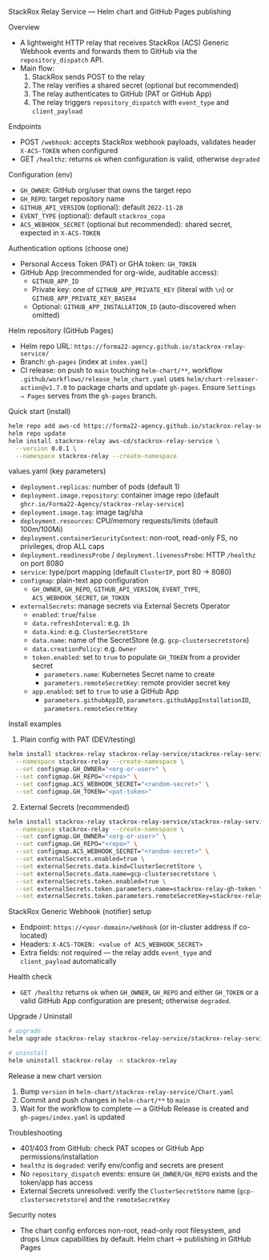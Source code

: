 StackRox Relay Service — Helm chart and GitHub Pages publishing

Overview
- A lightweight HTTP relay that receives StackRox (ACS) Generic Webhook events and forwards them to GitHub via the `repository_dispatch` API.
- Main flow:
  1) StackRox sends POST to the relay
  2) The relay verifies a shared secret (optional but recommended)
  3) The relay authenticates to GitHub (PAT or GitHub App)
  4) The relay triggers `repository_dispatch` with `event_type` and `client_payload`

Endpoints
- POST `/webhook`: accepts StackRox webhook payloads, validates header `X-ACS-TOKEN` when configured
- GET `/healthz`: returns `ok` when configuration is valid, otherwise `degraded`

Configuration (env)
- `GH_OWNER`: GitHub org/user that owns the target repo
- `GH_REPO`: target repository name
- `GITHUB_API_VERSION` (optional): default `2022-11-28`
- `EVENT_TYPE` (optional): default `stackrox_copa`
- `ACS_WEBHOOK_SECRET` (optional but recommended): shared secret, expected in `X-ACS-TOKEN`

Authentication options (choose one)
- Personal Access Token (PAT) or GHA token: `GH_TOKEN`
- GitHub App (recommended for org-wide, auditable access):
  - `GITHUB_APP_ID`
  - Private key: one of `GITHUB_APP_PRIVATE_KEY` (literal with `\n`) or `GITHUB_APP_PRIVATE_KEY_BASE64`
  - Optional: `GITHUB_APP_INSTALLATION_ID` (auto-discovered when omitted)

Helm repository (GitHub Pages)
- Helm repo URL: `https://forma22-agency.github.io/stackrox-relay-service/`
- Branch: `gh-pages` (index at `index.yaml`)
- CI release: on push to `main` touching `helm-chart/**`, workflow `.github/workflows/release_helm_chart.yaml` uses `helm/chart-releaser-action@v1.7.0` to package charts and update `gh-pages`. Ensure `Settings → Pages` serves from the `gh-pages` branch.

Quick start (install)
```bash
helm repo add aws-cd https://forma22-agency.github.io/stackrox-relay-service
helm repo update
helm install stackrox-relay aws-cd/stackrox-relay-service \
  --version 0.0.1 \
  --namespace stackrox-relay --create-namespace
```

values.yaml (key parameters)
- `deployment.replicas`: number of pods (default 1)
- `deployment.image.repository`: container image repo (default `ghcr.io/Forma22-Agency/stackrox-relay-service`)
- `deployment.image.tag`: image tag/sha
- `deployment.resources`: CPU/memory requests/limits (default 100m/100Mi)
- `deployment.containerSecurityContext`: non-root, read-only FS, no privileges, drop ALL caps
- `deployment.readinessProbe` / `deployment.livenessProbe`: HTTP `/healthz` on port 8080
- `service`: type/port mapping (default `ClusterIP`, port 80 → 8080)
- `configmap`: plain-text app configuration
  - `GH_OWNER`, `GH_REPO`, `GITHUB_API_VERSION`, `EVENT_TYPE`, `ACS_WEBHOOK_SECRET`, `GH_TOKEN`
- `externalSecrets`: manage secrets via External Secrets Operator
  - `enabled`: `true`/`false`
  - `data.refreshInterval`: e.g. `1h`
  - `data.kind`: e.g. `ClusterSecretStore`
  - `data.name`: name of the SecretStore (e.g. `gcp-clustersecretstore`)
  - `data.creationPolicy`: e.g. `Owner`
  - `token.enabled`: set to `true` to populate `GH_TOKEN` from a provider secret
    - `parameters.name`: Kubernetes Secret name to create
    - `parameters.remoteSecretKey`: remote provider secret key
  - `app.enabled`: set to `true` to use a GitHub App
    - `parameters.githubAppID`, `parameters.githubAppInstallationID`, `parameters.remoteSecretKey`

Install examples
1) Plain config with PAT (DEV/testing)
```bash
helm install stackrox-relay stackrox-relay-service/stackrox-relay-service \
  --namespace stackrox-relay --create-namespace \
  --set configmap.GH_OWNER="<org-or-user>" \
  --set configmap.GH_REPO="<repo>" \
  --set configmap.ACS_WEBHOOK_SECRET="<random-secret>" \
  --set configmap.GH_TOKEN="<pat-token>"
```

2) External Secrets (recommended)
```bash
helm install stackrox-relay stackrox-relay-service/stackrox-relay-service \
  --namespace stackrox-relay --create-namespace \
  --set configmap.GH_OWNER="<org-or-user>" \
  --set configmap.GH_REPO="<repo>" \
  --set configmap.ACS_WEBHOOK_SECRET="<random-secret>" \
  --set externalSecrets.enabled=true \
  --set externalSecrets.data.kind=ClusterSecretStore \
  --set externalSecrets.data.name=gcp-clustersecretstore \
  --set externalSecrets.token.enabled=true \
  --set externalSecrets.token.parameters.name=stackrox-relay-gh-token \
  --set externalSecrets.token.parameters.remoteSecretKey=stackrox-relay-gh-token
```

StackRox Generic Webhook (notifier) setup
- Endpoint: `https://<your-domain>/webhook` (or in-cluster address if co-located)
- Headers: `X-ACS-TOKEN: <value of ACS_WEBHOOK_SECRET>`
- Extra fields: not required — the relay adds `event_type` and `client_payload` automatically

Health check
- `GET /healthz` returns `ok` when `GH_OWNER`, `GH_REPO` and either `GH_TOKEN` or a valid GitHub App configuration are present; otherwise `degraded`.

Upgrade / Uninstall
```bash
# upgrade
helm upgrade stackrox-relay stackrox-relay-service/stackrox-relay-service -n stackrox-relay

# uninstall
helm uninstall stackrox-relay -n stackrox-relay
```

Release a new chart version
1) Bump `version` in `helm-chart/stackrox-relay-service/Chart.yaml`
2) Commit and push changes in `helm-chart/**` to `main`
3) Wait for the workflow to complete — a GitHub Release is created and `gh-pages/index.yaml` is updated

Troubleshooting
- 401/403 from GitHub: check PAT scopes or GitHub App permissions/installation
- `healthz` is `degraded`: verify env/config and secrets are present
- No `repository_dispatch` events: ensure `GH_OWNER/GH_REPO` exists and the token/app has access
- External Secrets unresolved: verify the `ClusterSecretStore` name (`gcp-clustersecretstore`) and the `remoteSecretKey`

Security notes
- The chart config enforces non-root, read-only root filesystem, and drops Linux capabilities by default.
Helm chart → publishing in GitHub Pages
